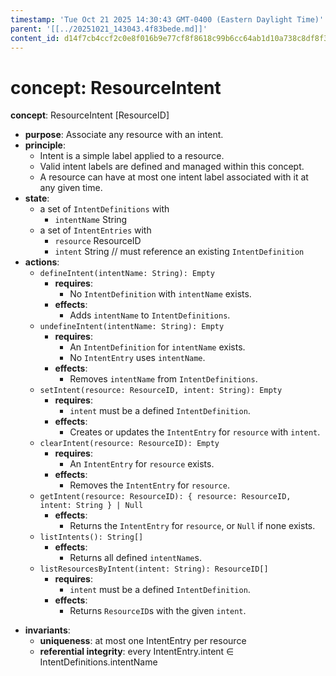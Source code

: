 ```yaml
---
timestamp: 'Tue Oct 21 2025 14:30:43 GMT-0400 (Eastern Daylight Time)'
parent: '[[../20251021_143043.4f83bede.md]]'
content_id: d14f7cb4ccf2c0e8f016b9e77cf8f8618c99b6cc64ab1d10a738c8df8f3c6272
---
```


# concept: ResourceIntent

**concept**: ResourceIntent \[ResourceID]

* **purpose**: Associate any resource with an intent.
* **principle**:
  * Intent is a simple label applied to a resource.
  * Valid intent labels are defined and managed within this concept.
  * A resource can have at most one intent label associated with it at any given time.
* **state**:
  * a set of `IntentDefinitions` with
    * `intentName` String
  * a set of `IntentEntries` with
    * `resource` ResourceID
    * `intent` String // must reference an existing `IntentDefinition`
* **actions**:
  * `defineIntent(intentName: String): Empty`
    * **requires**:
      * No `IntentDefinition` with `intentName` exists.
    * **effects**:
      * Adds `intentName` to `IntentDefinitions`.
  * `undefineIntent(intentName: String): Empty`
    * **requires**:
      * An `IntentDefinition` for `intentName` exists.
      * No `IntentEntry` uses `intentName`.
    * **effects**:
      * Removes `intentName` from `IntentDefinitions`.
  * `setIntent(resource: ResourceID, intent: String): Empty`
    * **requires**:
      * `intent` must be a defined `IntentDefinition`.
    * **effects**:
      * Creates or updates the `IntentEntry` for `resource` with `intent`.
  * `clearIntent(resource: ResourceID): Empty`
    * **requires**:
      * An `IntentEntry` for `resource` exists.
    * **effects**:
      * Removes the `IntentEntry` for `resource`.
  * `getIntent(resource: ResourceID): { resource: ResourceID, intent: String } | Null`
    * **effects**:
      * Returns the `IntentEntry` for `resource`, or `Null` if none exists.
  * `listIntents(): String[]`
    * **effects**:
      * Returns all defined `intentName`s.
  * `listResourcesByIntent(intent: String): ResourceID[]`
    * **requires**:
      * `intent` must be a defined `IntentDefinition`.
    * **effects**:
      * Returns `ResourceID`s with the given `intent`.

- **invariants**:
  * **uniqueness**: at most one IntentEntry per resource
  * **referential integrity**: every IntentEntry.intent ∈ IntentDefinitions.intentName

